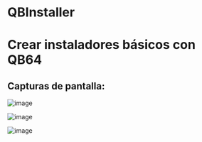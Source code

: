 # QBInstaller


# Crear instaladores básicos con QB64

## Capturas de pantalla:


![image](https://github.com/Danucosukosuko/QBInstaller/assets/71569318/225ef628-2059-4606-a750-3781dbc5889a)

![image](https://github.com/Danucosukosuko/QBInstaller/assets/71569318/6b30f401-0cbc-4697-a669-86fa029e1997)

![image](https://github.com/Danucosukosuko/QBInstaller/assets/71569318/6e1e898f-577d-4a1c-82eb-2a2dcc1397cd)
